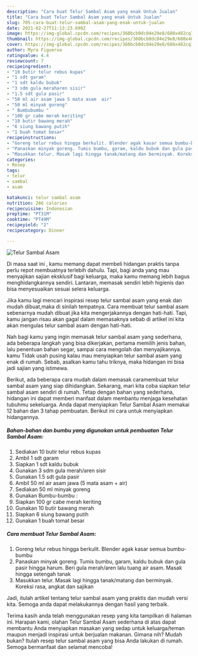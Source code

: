 ```yaml
---
description: "Cara buat Telur Sambal Asam yang enak Untuk Jualan"
title: "Cara buat Telur Sambal Asam yang enak Untuk Jualan"
slug: 705-cara-buat-telur-sambal-asam-yang-enak-untuk-jualan
date: 2021-02-27T11:13:23.698Z
image: https://img-global.cpcdn.com/recipes/360bcb0dc04e29e8/680x482cq70/telur-sambal-asam-foto-resep-utama.jpg
thumbnail: https://img-global.cpcdn.com/recipes/360bcb0dc04e29e8/680x482cq70/telur-sambal-asam-foto-resep-utama.jpg
cover: https://img-global.cpcdn.com/recipes/360bcb0dc04e29e8/680x482cq70/telur-sambal-asam-foto-resep-utama.jpg
author: Myra Figueroa
ratingvalue: 4.4
reviewcount: 7
recipeingredient:
- "10 butir telur rebus kupas"
- "1 sdt garam"
- "1 sdt kaldu bubuk"
- "3 sdm gula meraharen sisir"
- "1.5 sdt gula pasir"
- "50 ml air asam jawa 5 mata asam  air"
- "50 ml minyak goreng"
- " Bumbubumbu "
- "100 gr cabe merah keriting"
- "10 butir bawang merah"
- "6 siung bawang putih"
- "1 buah tomat besar"
recipeinstructions:
- "Goreng telur rebus hingga berkulit. Blender agak kasar semua bumbu-bumbu"
- "Panaskan minyak goreng. Tumis bumbu, garam, kaldu bubuk dan gula pasir hingga harum. Beri gula merah/aren lalu tuang air asam. Masak hingga setengah tanak"
- "Masukkan telur. Masak lagi hingga tanak/matang dan berminyak. Koreksi rasa, angkat dan sajikan"
categories:
- Resep
tags:
- telur
- sambal
- asam

katakunci: telur sambal asam 
nutrition: 266 calories
recipecuisine: Indonesian
preptime: "PT31M"
cooktime: "PT49M"
recipeyield: "2"
recipecategory: Dinner

---
```



![Telur Sambal Asam](https://img-global.cpcdn.com/recipes/360bcb0dc04e29e8/680x482cq70/telur-sambal-asam-foto-resep-utama.jpg)

Di masa  saat ini , kamu memang dapat membeli hidangan praktis tanpa perlu repot membuatnya terlebih dahulu. Tapi, bagi anda yang mau menyajikan sajian eksklusif bagi keluarga, maka kamu memang lebih bagus menghidangkannya sendiri. Lantaran, memasak sendiri lebih higienis dan bisa menyesuaikan sesuai selera keluarga.

Jika kamu lagi mencari inspirasi resep telur sambal asam yang enak dan mudah dibuat,maka di sinilah tempatnya. Cara membuat telur sambal asam  sebenarnya mudah dibuat jika kita mengerjakannya dengan hati-hati. Tapi, kamu jangan risau akan gagal dalam memasaknya 
sebab di artikel ini kita akan mengulas telur sambal asam dengan hati-hati.  



Nah bagi kamu yang ingin memasak telur sambal asam yang sederhana, ada beberapa langkah yang bisa dikerjakan, pertama memilih jenis bahan, lalu penentuan bahan segar, sampai cara mengolah dan menyajikannya. kamu Tidak usah pusing kalau mau menyiapkan telur sambal asam yang enak di rumah. Sebab, asalkan kamu  tahu triknya, maka hidangan ini bisa jadi sajian yang istimewa.

Berikut, ada beberapa cara mudah dalam memasak caramembuat telur sambal asam yang siap dihidangkan. Sekarang, mari kita coba siapkan telur sambal asam sendiri di rumah. Tetap dengan bahan yang sederhana, hidangan ini dapat memberi manfaat dalam membantu menjaga kesehatan tubuhmu sekeluarga. Anda dapat menyiapkan Telur Sambal Asam memakai 12 bahan dan 3 tahap pembuatan. Berikut ini cara untuk menyiapkan hidangannya.

<!--inarticleads1-->

##### Bahan-bahan dan bumbu yang digunakan untuk pembuatan Telur Sambal Asam:

1. Sediakan 10 butir telur rebus kupas
1. Ambil 1 sdt garam
1. Siapkan 1 sdt kaldu bubuk
1. Gunakan 3 sdm gula merah/aren sisir
1. Gunakan 1.5 sdt gula pasir
1. Ambil 50 ml air asam jawa (5 mata asam + air)
1. Sediakan 50 ml minyak goreng
1. Gunakan  Bumbu-bumbu :
1. Siapkan 100 gr cabe merah keriting
1. Gunakan 10 butir bawang merah
1. Siapkan 6 siung bawang putih
1. Gunakan 1 buah tomat besar




<!--inarticleads2-->

##### Cara membuat Telur Sambal Asam:

1. Goreng telur rebus hingga berkulit. Blender agak kasar semua bumbu-bumbu
1. Panaskan minyak goreng. Tumis bumbu, garam, kaldu bubuk dan gula pasir hingga harum. Beri gula merah/aren lalu tuang air asam. Masak hingga setengah tanak
1. Masukkan telur. Masak lagi hingga tanak/matang dan berminyak. Koreksi rasa, angkat dan sajikan




Jadi, itulah artikel tentang  telur sambal asam  yang praktis dan mudah versi kita. Semoga anda dapat melakukannya dengan hasil yang terbaik. 

Terima kasih anda telah menggunakan resep yang kita tampilkan di halaman ini. Harapan kami, olahan  Telur Sambal Asam sederhana di atas dapat membantu Anda menyiapkan masakan yang sedap untuk keluarga/teman maupun menjadi inspirasi untuk berjualan makanan. Gimana nih? Mudah bukan? Itulah resep telur sambal asam yang bisa Anda lakukan di rumah. Semoga bermanfaat dan selamat mencoba!

